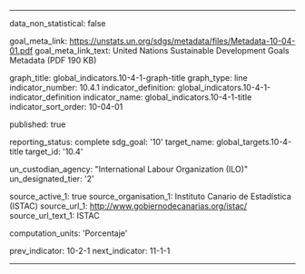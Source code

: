 
---
data_non_statistical: false

goal_meta_link: https://unstats.un.org/sdgs/metadata/files/Metadata-10-04-01.pdf
goal_meta_link_text: United Nations Sustainable Development Goals Metadata (PDF 190 KB)

graph_title: global_indicators.10-4-1-graph-title
graph_type: line
indicator_number: 10.4.1
indicator_definition: global_indicators.10-4-1-indicator_definition
indicator_name: global_indicators.10-4-1-title
indicator_sort_order: 10-04-01

published: true

reporting_status: complete
sdg_goal: '10'
target_name: global_targets.10-4-title
target_id: '10.4'

un_custodian_agency: "International Labour Organization (ILO)"
un_designated_tier: '2'

source_active_1: true
source_organisation_1: Instituto Canario de Estadística (ISTAC)
source_url_1: http://www.gobiernodecanarias.org/istac/
source_url_text_1: ISTAC

computation_units: 'Porcentaje'

prev_indicator: 10-2-1
next_indicator: 11-1-1

---